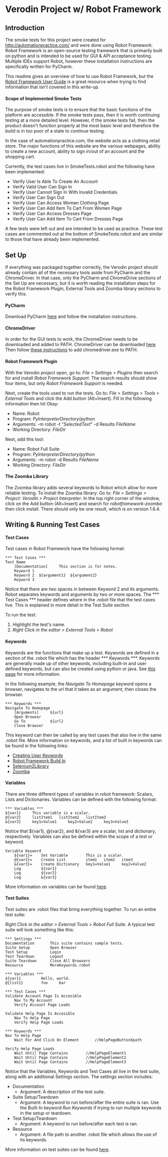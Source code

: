 # Verodin Project w/ Robot Framework

## Introduction
The smoke tests for this project were created for http://automationpractice.com/ and
were done using Robot Framework. Robot Framework is an open-source testing 
framework that is primarily built on python and is intended to be used for GUI & 
API acceptance testing. Multiple IDEs support Robot, however these installation
instructions are specifically written for PyCharm.

This readme gives an overview of how to use Robot Framework, but the [Robot Framework User Guide](http://robotframework.org/robotframework/latest/RobotFrameworkUserGuide.html)
is a great resource when trying to find information that isn't covered in this write-up.

#### Scope of Implemented Smoke Tests
The purpose of smoke tests is to ensure that the basic functions of the platform are accessible.
If the smoke tests pass, then it is worth continuing testing at a more detailed level. However,
if the smoke tests fail, then the product doesn't function properly at the most basic level and
therefore the build is in too poor of a state to continue testing.

In the case of automationpractice.com, the website acts as a clothing retail store. The major
functions of this website are the various webpages, ability to create a new account,
ability to sign in/out of an account and the shopping cart.

Currently, the test cases live in SmokeTests.robot and the following 
have been implemented:
* Verify User Is Able To Create An Account
* Verify Valid User Can Sign In
* Verify User Cannot Sign In With Invalid Credentials
* Verify User Can Sign Out
* Verify User Can Access Women Clothing Page
* Verify User Can Add Item To Cart From Women Page
* Verify User Can Access Dresses Page
* Verify User Can Add Item To Cart From Dresses Page

A few tests were left out and are intended to be used as practice. These
test cases are commented out at the bottom of SmokeTests.robot and are
similar to those that have already been implemented.
## Set Up
If everything was packaged together correctly, the Verodin project should already contain all of
the necessary tools aside from PyCharm and the ChromeDriver. In that case, only the PyCharm
and ChromeDrive sections of the Set Up are necessary, but it is worth reading the installation
steps for the Robot Framework Plugin, External Tools and Zoomba library sections to verify this.
#### PyCharm
Download PyCharm [here](https://www.jetbrains.com/pycharm/download/#section=windows)
and follow the installation instructions.
#### ChromeDriver
In order for the GUI tests to work, the ChromeDriver needs to be downloaded and added to PATH. 
ChromeDriver can be downloaded [here](https://sites.google.com/a/chromium.org/chromedriver/).
Then follow [these instructions](https://docs.telerik.com/teststudio/features/test-runners/add-path-environment-variables)
to add chromedriver.exe to PATH.
#### Robot Framework Plugin
With the Verodin project open, go to: _File > Settings > Plugins_ then search for and install 
*Robot Framework Support*. The search results should show four items, but only 
_Robot Framework Support_ is needed.

Next, create the tools used to run the tests. Go to: 
_File > Settings > Tools > External Tools_ and click the Add button (Alt+Insert).
Fill in the following information then hit Okay:
* Name: Robot
* Program: $PyInterpreterDirectory$/python
* Arguments: -m robot -t "$SelectedText$" -d Results $FileName$
* Working Directory: $FileDir$

Next, add this tool:
* Name: Robot Full Suite
* Program: $PyInterpreterDirectory$/python
* Arguments: -m robot -d Results $FileName$
* Working Directory: $FileDir$
#### The Zoomba Library
The Zoomba library adds several keywords to Robot which allow for more reliable
testing. To install the Zoomba library:
Go to: _File > Settings > Project: Verodin > Project Interpreter_.
In the top right corner of the window, click on the Add button (Alt+Insert) and
search for *robotframework-zoomba* then click install. There should only be one 
result, which is on version 1.6.4.
## Writing & Running Test Cases
#### Test Cases
Test cases in Robot Framework have the following format:

```robotframework
*** Test Cases ***
Test Name
    [Documentation]     This section is for notes.
    Keyword 1
    Keyword 2  ${argument1}  ${argument2}
    Keyword 3
```
Notice that there are two spaces in between Keyword 2 and its arguments. Robot 
separates keywords and arguments by two or more spaces. The *** Test Cases ***
header defines where in the .robot file that the test cases live. This is explained
in more detail in the Test Suite section.

To run the test:
1. Highlight the test's name.
2. _Right Click in the editor > External Tools > Robot_
#### Keywords
Keywords are the functions that make up a test. Keywords are defined in a section
of the .robot file which has the header *** Keywords ***. Keywords are generally
made up of other keywords, including built-in and user defined keywords, but can 
also be created using python or java. See [this page](http://robotframework.org/robotframework/latest/RobotFrameworkUserGuide.html#creating-test-libraries)
for more information.

In the following example, the *Navigate To Homepage* keyword opens a browser, navigates to the 
url that it takes as an argument, then closes the browser.
```robotframework
*** Keywords ***
Navigate To Homepage
    [Arguments]     ${url}
    Open Browser
    Go To           ${url}
    Close Browser
```
This keyword can then be called by any test cases that also live in the same
.robot file. More information on keywords, and a list of built in keywords can be
found in the following links:
* [Creating User Keywords](http://robotframework.org/robotframework/latest/RobotFrameworkUserGuide.html#creating-user-keywords)
* [Robot Framework Build In](http://robotframework.org/robotframework/latest/libraries/BuiltIn.html#Set%20Variable)
* [Selenium2Library](http://robotframework.org/Selenium2Library/Selenium2Library.html)
* [Zoomba](https://github.com/Accruent/zoomba/tree/master/src/Zoomba)
#### Variables
There are three different types of variables in robot framework: Scalars, Lists and
Dictionaries. Variables can be defined with the following format:
```robotframework
*** Variables ***
${var1}     This variable is a scalar.
@{var2}     listItem1   listItem2   listItem3
&{var3}     key1=Value1     key2=Value2     key3=Value3
```
Notice that ${var1}, @{var2}, and &{var3} are a scalar, list and dictionary, 
respectively. Variables can also be defined within the scope of a test or keyword.
```robotframework
Variable Keyword
    ${var1}=    Set Variable        This is a scalar.
    @{var2}=    Create List         item1   item2   item3    
    &{var3}=    Create Dictionary   key1=Value1     key2=Value2
    Log         ${var1}
    Log         ${var2}
    Log         &{var3}
```
More information on variables can be found [here](http://robotframework.org/robotframework/latest/libraries/BuiltIn.html#Set%20Variable).
#### Test Suites
Test suites are .robot files that bring everything together. To run an entire test
suite:

*Right Click in the editor > External Tools > Robot Full Suite*. A typical test suite will 
look something like this:
```robotframework
*** Settings ***
Documentation       This suite contains sample tests.
Suite Setup         Open Browser
Test Setup          Login
Test Teardown       Logout
Suite Teardown      Close All Browsers
Resource            MoreKeywords.robot

*** Variables ***
${var1}         Hello, world.
@{list1}        foo     bar

*** Test Cases ***
Validate Account Page Is Accesible
    Nav To My Account
    Verify Account Page Loads
    
Validate Help Page Is Accesible
    Nav To Help Page
    Verify Help Page Loads
    
*** Keywords ***
Nav To Help Page
    Wait For And Click On Element       //HelpPageButtonXpath
    
Verify Help Page Loads
    Wait Until Page Contains        //HelpPageElement1
    Wait Until Page Contains        //HelpPageElement2
    Wait Until Page Contains        //HelpPageElement3
```
Notice that the Variables, Keywords and Test Cases all live in the test suite, along with
an additional Settings section. The settings section includes: 
* Documentation
    * Argument: A description of the test suite.
* Suite Setup/Teardown
    * Argument: A keyword to run before/after the entire suite is ran. Use the Built-In
    keyword *Run Keywords* if trying to run multiple keywords in the setup or
    teardown.
* Test Setup/Teardown
    * Argument: A keyword to run before/after each test is ran.
* Resource
    * Argument: A file path to another .robot file which allows the use of its keywords.

More information on test suites can be found [here](http://robotframework.org/robotframework/latest/RobotFrameworkUserGuide.html#creating-test-suites).
